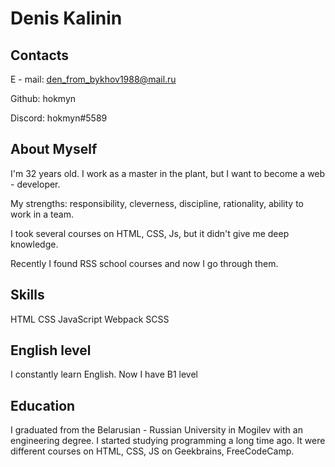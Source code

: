# Denis Kalinin

## Contacts

E - mail: den_from_bykhov1988@mail.ru

Github: hokmyn

Discord: hokmyn#5589

## About Myself

I'm 32 years old. I work as a master in the plant, but I want to become a web - developer.

My strengths: responsibility, cleverness, discipline, rationality, ability to work in a team.

I took several courses on HTML, CSS, Js, but it didn't give me deep knowledge.

Recently I found RSS school courses and now I go through them.

## Skills

HTML  CSS  JavaScript  Webpack  SCSS

## English level

I constantly learn English. Now I have B1 level

## Education

I graduated from the Belarusian - Russian University in Mogilev with an engineering degree. I started studying programming a long time ago. It were different courses on HTML, CSS, JS on Geekbrains, FreeCodeCamp.
